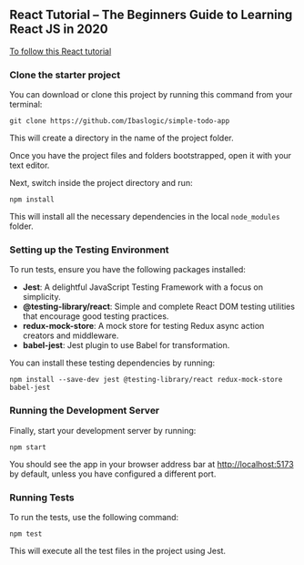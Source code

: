 ## React Tutorial – The Beginners Guide to Learning React JS in 2020

[To follow this React tutorial](https://ibaslogic.com/blog/react-tutorial-for-beginners/)

### Clone the starter project

You can download or clone this project by running this command from your terminal:

```
git clone https://github.com/Ibaslogic/simple-todo-app
```

This will create a directory in the name of the project folder.

Once you have the project files and folders bootstrapped, open it with your text editor.

Next, switch inside the project directory and run:

```
npm install
```

This will install all the necessary dependencies in the local `node_modules` folder.

### Setting up the Testing Environment

To run tests, ensure you have the following packages installed:

- **Jest**: A delightful JavaScript Testing Framework with a focus on simplicity.
- **@testing-library/react**: Simple and complete React DOM testing utilities that encourage good testing practices.
- **redux-mock-store**: A mock store for testing Redux async action creators and middleware.
- **babel-jest**: Jest plugin to use Babel for transformation.

You can install these testing dependencies by running:

```
npm install --save-dev jest @testing-library/react redux-mock-store babel-jest
```

### Running the Development Server

Finally, start your development server by running:

```
npm start
```

You should see the app in your browser address bar at [http://localhost:5173](http://localhost:5173) by default, unless you have configured a different port.

### Running Tests

To run the tests, use the following command:

```
npm test
```

This will execute all the test files in the project using Jest.
